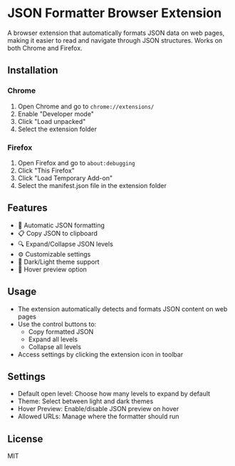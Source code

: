 # JSON Formatter Browser Extension

A browser extension that automatically formats JSON data on web pages, making it easier to read and navigate through JSON structures. Works on both Chrome and Firefox.

## Installation

### Chrome
1. Open Chrome and go to `chrome://extensions/`
2. Enable "Developer mode"
3. Click "Load unpacked"
4. Select the extension folder

### Firefox
1. Open Firefox and go to `about:debugging`
2. Click "This Firefox"
3. Click "Load Temporary Add-on"
4. Select the manifest.json file in the extension folder

## Features

- 🎨 Automatic JSON formatting
- 📋 Copy JSON to clipboard
- 🔍 Expand/Collapse JSON levels
- ⚙️ Customizable settings
- 🌙 Dark/Light theme support
- 👀 Hover preview option

## Usage

- The extension automatically detects and formats JSON content on web pages
- Use the control buttons to:
  - Copy formatted JSON
  - Expand all levels
  - Collapse all levels
- Access settings by clicking the extension icon in toolbar

## Settings

- Default open level: Choose how many levels to expand by default
- Theme: Select between light and dark themes
- Hover Preview: Enable/disable JSON preview on hover
- Allowed URLs: Manage where the formatter should run

## License

MIT

